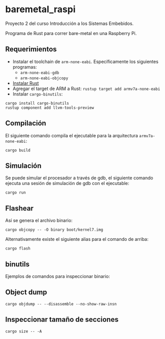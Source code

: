 # baremetal_raspi

Proyecto 2 del curso Introducción a los Sistemas Embebidos.

Programa de Rust para correr bare-metal en una Raspberry Pi.

## Requerimientos

- Instalar el toolchain de `arm-none-eabi`. Específicamente los siguientes
programas:
  - `arm-none-eabi-gdb`
  - `arm-none-eabi-objcopy`
- [Instalar Rust](https://www.rust-lang.org/tools/install)
- Agregar el target de ARM a Rust: `rustup target add armv7a-none-eabi`
- Instalar `cargo-binutils`: 
```
cargo install cargo-binutils
rustup component add llvm-tools-preview
```

## Compilación

El siguiente comando compila el ejecutable para la arquitectura `armv7a-none-eabi`:

```
cargo build
```

## Simulación

Se puede simular el procesador a través de gdb, el siguiente comando ejecuta
una sesión de simulación de gdb con el ejecutable:

```
cargo run
```

## Flashear

Así se genera el archivo binario:

```
cargo objcopy -- -O binary boot/kernel7.img
```

Alternativamente existe el siguiente alias para el comando de arriba:
```
cargo flash
```

## binutils

Ejemplos de comandos para inspeccionar binario:

## Object dump
```
cargo objdump -- --disassemble --no-show-raw-insn
```

## Inspeccionar tamaño de secciones
```
cargo size -- -A
```
